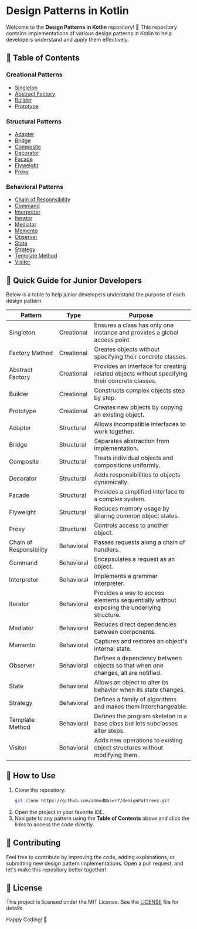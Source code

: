 # Design Patterns in Kotlin

Welcome to the **Design Patterns in Kotlin** repository! 🚀 This repository contains implementations of various design patterns in Kotlin to help developers understand and apply them effectively.

## 📌 Table of Contents

### Creational Patterns
- [Singleton](src/structuralPatterns/Singleton.kt)
- [Abstract Factory](src/structuralPatterns/AbstractFactory.kt)
- [Builder](src/structuralPatterns/Builder.kt)
- [Prototype](src/structuralPatterns/Prototype.kt)

### Structural Patterns
- [Adapter](src/creationalPatterns/Adapter.kt)
- [Bridge](src/creationalPatterns/Bridge.kt)
- [Composite](src/creationalPatterns/Composite.kt)
- [Decorator](src/creationalPatterns/Decorator.kt)
- [Facade](src/creationalPatterns/Facade.kt)
- [Flyweight](src/creationalPatterns/Flyweight.kt)
- [Proxy](src/creationalPatterns/Proxy.kt)

### Behavioral Patterns
- [Chain of Responsibility](src/behaviouralPatterns/ChainOfResponsibility.kt)
- [Command](src/behaviouralPatterns/Command.kt)
- [Interpreter](src/behaviouralPatterns/Interpreter.kt)
- [Iterator](src/behaviouralPatterns/Iterator.kt)
- [Mediator](src/behaviouralPatterns/Mediator.kt)
- [Memento](src/behaviouralPatterns/Memento.kt)
- [Observer](src/behaviouralPatterns/Observer.kt)
- [State](src/behaviouralPatterns/State.kt)
- [Strategy](src/behaviouralPatterns/Strategy.kt)
- [Template Method](src/behaviouralPatterns/TemplateMethod.kt)
- [Visitor](src/behaviouralPatterns/Visitor.kt)

## 📝 Quick Guide for Junior Developers
Below is a table to help junior developers understand the purpose of each design pattern:

| Pattern | Type | Purpose |
|---------|------|---------|
| Singleton | Creational | Ensures a class has only one instance and provides a global access point. |
| Factory Method | Creational | Creates objects without specifying their concrete classes. |
| Abstract Factory | Creational | Provides an interface for creating related objects without specifying their concrete classes. |
| Builder | Creational | Constructs complex objects step by step. |
| Prototype | Creational | Creates new objects by copying an existing object. |
| Adapter | Structural | Allows incompatible interfaces to work together. |
| Bridge | Structural | Separates abstraction from implementation. |
| Composite | Structural | Treats individual objects and compositions uniformly. |
| Decorator | Structural | Adds responsibilities to objects dynamically. |
| Facade | Structural | Provides a simplified interface to a complex system. |
| Flyweight | Structural | Reduces memory usage by sharing common object states. |
| Proxy | Structural | Controls access to another object. |
| Chain of Responsibility | Behavioral | Passes requests along a chain of handlers. |
| Command | Behavioral | Encapsulates a request as an object. |
| Interpreter | Behavioral | Implements a grammar interpreter. |
| Iterator | Behavioral | Provides a way to access elements sequentially without exposing the underlying structure. |
| Mediator | Behavioral | Reduces direct dependencies between components. |
| Memento | Behavioral | Captures and restores an object's internal state. |
| Observer | Behavioral | Defines a dependency between objects so that when one changes, all are notified. |
| State | Behavioral | Allows an object to alter its behavior when its state changes. |
| Strategy | Behavioral | Defines a family of algorithms and makes them interchangeable. |
| Template Method | Behavioral | Defines the program skeleton in a base class but lets subclasses alter steps. |
| Visitor | Behavioral | Adds new operations to existing object structures without modifying them. |

## 🔧 How to Use
1. Clone the repository:
   ```sh
   git clone https://github.com/ahmedNaser7/designPattrens.git
   ```
2. Open the project in your favorite IDE.
3. Navigate to any pattern using the **Table of Contents** above and click the links to access the code directly.

## 🤝 Contributing
Feel free to contribute by improving the code, adding explanations, or submitting new design pattern implementations. Open a pull request, and let's make this repository better together!

## 📜 License
This project is licensed under the MIT License. See the [LICENSE](LICENSE) file for details.

Happy Coding! 🎯
